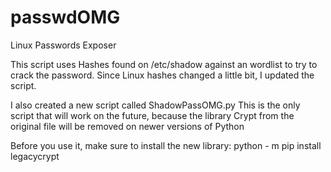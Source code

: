 # passwdOMG
Linux Passwords Exposer

This script uses Hashes found on /etc/shadow against an wordlist to try to crack the password.
Since Linux hashes changed a little bit, I updated the script.

I also created a new script called ShadowPassOMG.py
This is the only script that will work on the future, because the library Crypt from the original file will be removed on newer versions of Python

Before you use it, make sure to install the new library: python - m pip install legacycrypt
